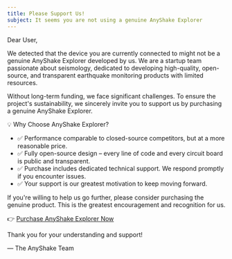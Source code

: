 ```yaml
---
title: Please Support Us!
subject: It seems you are not using a genuine AnyShake Explorer
---
```


Dear User,

We detected that the device you are currently connected to might not be a genuine AnyShake Explorer developed by us. We are a startup team passionate about seismology, dedicated to developing high-quality, open-source, and transparent earthquake monitoring products with limited resources.

Without long-term funding, we face significant challenges. To ensure the project's sustainability, we sincerely invite you to support us by purchasing a genuine AnyShake Explorer.

💡 Why Choose AnyShake Explorer?

- ✅ Performance comparable to closed-source competitors, but at a more reasonable price.
- ✅ Fully open-source design – every line of code and every circuit board is public and transparent.
- ✅ Purchase includes dedicated technical support. We respond promptly if you encounter issues.
- ✅ Your support is our greatest motivation to keep moving forward.

If you're willing to help us go further, please consider purchasing the genuine product. This is the greatest encouragement and recognition for us.

👉 [Purchase AnyShake Explorer Now](https://anyshake.org/docs/purchase-anyshake)

Thank you for your understanding and support!

— The AnyShake Team
